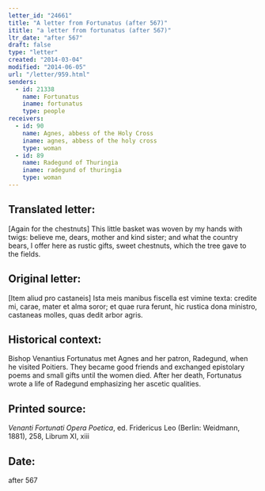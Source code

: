 ```yaml
---
letter_id: "24661"
title: "A letter from Fortunatus (after 567)"
ititle: "a letter from fortunatus (after 567)"
ltr_date: "after 567"
draft: false
type: "letter"
created: "2014-03-04"
modified: "2014-06-05"
url: "/letter/959.html"
senders:
  - id: 21338
    name: Fortunatus
    iname: fortunatus
    type: people
receivers:
  - id: 90
    name: Agnes, abbess of the Holy Cross
    iname: agnes, abbess of the holy cross
    type: woman
  - id: 89
    name: Radegund of Thuringia
    iname: radegund of thuringia
    type: woman
---
```

<h2> Translated letter:</h2>[Again for the chestnuts] 
This little basket was woven by my hands with twigs:
believe me, dears, mother and kind sister;
and what the country bears, I offer here as rustic gifts,
sweet chestnuts, which the tree gave to the fields.
<h2 class="mt-4"> Original letter:</h2>[Item aliud pro castaneis] 
Ista meis manibus fiscella est vimine texta:
credite mi, carae, mater et alma soror;
et quae rura ferunt, hic rustica dona ministro,
castaneas molles, quas dedit arbor agris.
<h2 class="mt-4"> Historical context:</h2>Bishop Venantius Fortunatus met Agnes and her patron, Radegund, when he visited Poitiers. They became good friends and exchanged epistolary poems and small gifts until the women died. After her death, Fortunatus wrote a life of Radegund emphasizing her ascetic qualities.
<h2 class="mt-4"> Printed source:</h2><p><em>Venanti Fortunati Opera Poetica</em>, ed. Fridericus Leo (Berlin: Weidmann, 1881), 258, Librum XI, xiii</p><h2 class="mt-4"> Date:</h2>after 567